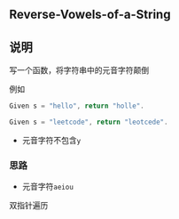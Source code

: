 ## Reverse-Vowels-of-a-String

## 说明

写一个函数，将字符串中的元音字符颠倒

例如

```js
Given s = "hello", return "holle".
```

```js
Given s = "leetcode", return "leotcede".
```

- 元音字符不包含`y`

### 思路

- 元音字符`aeiou`

双指针遍历